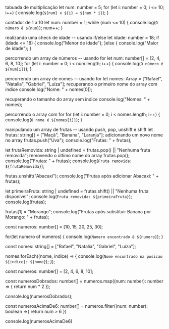 <!-- // Aulas de TypeScript -->

tabuada de multiplicação
let num: number = 5;
for (let i: number = 0; i <= 10; i++) {
    console.log(`${num} x ${i} = ${num * i}`);
}

contador de 1 a 10
let num: number = 1;
while (num <= 10) {
    console.log(`O número é ${num}`);
    num++;
}



realizando uma check de idade -- usando if/else
let idade: number = 18;
if (idade <= 18) {
    console.log("Menor de idade");
}else {
    console.log("Maior de idade");
}



percorrendo um array de números -- usando for
let num: number[] = [2, 4, 6, 8, 10];
for (let i: number = 0; i < num.length; i++) {
    console.log(`O número é ${num[i]}`);
}



percorrendo um array de nomes -- usando for
let nomes: Array<string> = ["Rafael", "Natalia", "Gabriel", "Luíza"];
recuperando o primeiro nome do array com indice
console.log("Nome: " + nomes[0]);

recuperando o tamanho do array sem indice
console.log("Nomes: " + nomes);

percorrendo o array com for
for (let i: number = 0; i < nomes.length; i++) {
console.log(`O nome é ${nomes[i]}`);
}


manipulando um array de frutas -- usando push, pop, unshift e shift
let frutas: string[] = ["Maçã", "Banana", "Laranja"];
adicionando um novo nome no array
frutas.push("Uva");
console.log("Frutas: " + frutas);


let frutaRemovida: string | undefined = frutas.pop() || "Nenhuma fruta removida";
removendo o último nome do array
frutas.pop();
console.log("Frutas: " + frutas);
console.log(`Fruta removida: ${frutaRemovida}`);


frutas.unshift("Abacaxi");
console.log("Frutas após adicionar Abacaxi: " + frutas);

let primeiraFruta: string | undefined = frutas.shift() || "Nenhuma fruta disponível";
console.log(`Fruta removida: ${primeiraFruta}`);
console.log(frutas);

frutas[1] = "Morango";
console.log("Frutas após substituir Banana por Morango: " + frutas);


const numeros: number[] = [10, 15, 20, 25, 30];

for(let numero of numeros) {
    console.log(`Numero encontrado é ${numero}`);
}


const nomes: string[] = ["Rafael", "Natalia", "Gabriel", "Luíza"];

nomes.forEach((nome, indice) => {
    console.log(`Nome encontrado na posicao ${indice}: ${nome}`);
});


const numeros: number[] = [2, 4, 6, 8, 10];

const numerosDobrados: number[] = numeros.map((num: number): number => {
    return num * 2
});

console.log(numerosDobrados);

const numerosAcimaDe6: number[] = numeros.filter((num: number): boolean =>{
    return num > 6
})

console.log(numerosAcimaDe6)

